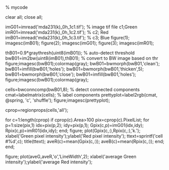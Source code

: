 % mycode

clear all; close all;

imG01=imread('mda231(k)_0h_1c1.tif'); % image tif file c1;Green
imR01=imread('mda231(k)_0h_1c2.tif'); % c2; Red
imB01=imread('mda231(k)_0h_1c3.tif'); % c3; Blue
figure(1);
imagesc(imB01);
figure(2);
imagesc(imG01);
figure(3);
imagesc(imR01);

thB01=0.9*graythresh(uint8(imB01));  % auto-detect threshold
bwB01=im2bw(uint8(imB01),thB01);  % convert to BW image based on thr
figure;imagesc(bwB01);colormap(gray);
bwB01=bwmorph(bwB01,'clean');
bwB01=imfill(bwB01,'holes');
bwB01=bwmorph(bwB01,'thicken',5);
bwB01=bwmorph(bwB01,'close');
bwB01=imfill(bwB01,'holes');
figure;imagesc(bwB01);colormap(gray);

cells=bwconncomp(bwB01,8);    % detect connected components
cmat=labelmatrix(cells);     % label components
prettyplot=label2rgb(cmat, @spring, 'c', 'shuffle');
figure;imagesc(prettyplot);

cprop=regionprops(cells,'all');

for c=1:length(cprop)
    if cprop(c).Area>100
        pix=cprop(c).PixelList;
        for p=1:size(pix,1)
            idx=pix(p,2);
            idy=pix(p,1);
            Gpix(c,p)=imG01(idx,idy);
            Rpix(c,p)=imR01(idx,idy);
        end;
        figure;
        plot(Gpix(c,:),Rpix(c,:),'k.');
        xlabel('Green pixel intensity');ylabel('Red pixel intensity');
        ttext=sprintf('cell #%d',c);
        title(ttext);
        aveR(c)=mean(Gpix(c,:));
        aveB(c)=mean(Rpix(c,:));
    end;
end;

figure;
plot(aveG,aveR,'o','LineWidth',2);
xlabel('average Green intensity');ylabel('average Red intensity');
